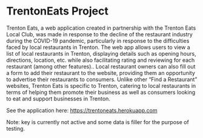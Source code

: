 # TrentonEats Project 
Trenton Eats, a web application created in partnership with the Trenton Eats Local Club, was made in response to the decline of the restaurant industry during the COVID-19 pandemic, particularly in response to the difficulties faced by local restaurants in Trenton. The web app allows users to view a list of local restaurants in Trenton, displaying details such as opening hours, directions, location, etc. while also facilitating rating and reviewing for each restaurant (among other features).. Local restaurant owners can also fill out a form to add their restaurant to the website, providing them an opportunity to advertise their restaurants to consumers. Unlike other “Find a Restaurant” websites, Trenton Eats is specific to Trenton, catering to local restaurants in terms of helping them promote their business  as well as consumers looking to eat and support businesses in Trenton.

See the application here: https://trentoneats.herokuapp.com

Note: key is currently not active and some data is filler for the purpose of testing.

